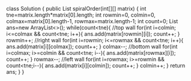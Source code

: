 class Solution {
public List<Integer> spiralOrder(int[][] matrix) {
int tne=matrix.length*matrix[0].length;
int rowmin=0, colmin=0, colmax=matrix[0].length-1, rowmax=matrix.length-1;
int count=0;
List<Integer> ans=new ArrayList<>();
while(count<tne){
//top wall
for(int i=colmin; i<=colmax && count<tne; i++){
ans.add(matrix[rowmin][i]);
count++;
}
rowmin++;
//right wall
for(int i=rowmin; i<=rowmax && count<tne; i++){
ans.add(matrix[i][colmax]);
count++;
}
colmax--;
//bottom wall
for(int i=colmax; i>=colmin && count<tne; i--){
ans.add(matrix[rowmax][i]);
count++;
}
rowmax--;
//left wall
for(int i=rowmax; i>=rowmin && count<tne;i--){
ans.add(matrix[i][colmin]);
count++;
}
colmin++;
}
return ans;
}
}
